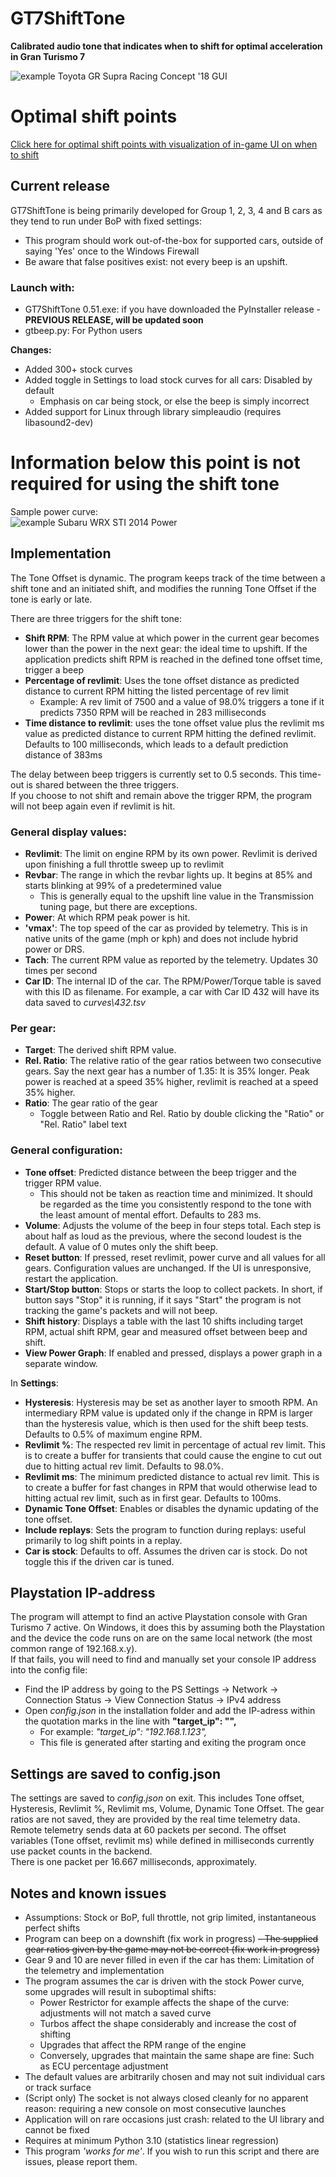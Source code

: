 # GT7ShiftTone

**Calibrated audio tone that indicates when to shift for optimal acceleration in Gran Turismo 7**

![example Toyota GR Supra Racing Concept '18 GUI](images/GUI-1.png)

# Optimal shift points
[Click here for optimal shift points with visualization of in-game UI on when to shift](/plots)

## Current release

GT7ShiftTone is being primarily developed for Group 1, 2, 3, 4 and B cars as they tend to run under BoP with fixed settings:
- This program should work out-of-the-box for supported cars, outside of saying 'Yes' once to the Windows Firewall 
- Be aware that false positives exist: not every beep is an upshift.

### Launch with:
- GT7ShiftTone 0.51.exe: if you have downloaded the PyInstaller release - **PREVIOUS RELEASE, will be updated soon**
- gtbeep.py: For Python users  

**Changes:**  
- Added 300+ stock curves
- Added toggle in Settings to load stock curves for all cars: Disabled by default
  - Emphasis on car being stock, or else the beep is simply incorrect
- Added support for Linux through library simpleaudio (requires libasound2-dev)

# Information below this point is not required for using the shift tone

Sample power curve:  
![example Subaru WRX STI 2014 Power](images/Power.png)
## Implementation

The Tone Offset is dynamic. The program keeps track of the time between a shift tone and an initiated shift, and modifies the running Tone Offset if the tone is early or late.

There are three triggers for the shift tone:
- **Shift RPM**: The RPM value at which power in the current gear becomes lower than the power in the next gear: the ideal time to upshift. If the application predicts shift RPM is reached in the defined tone offset time, trigger a beep
- **Percentage of revlimit**: Uses the tone offset distance as predicted distance to current RPM hitting the listed percentage of rev limit
  - Example: A rev limit of 7500 and a value of 98.0% triggers a tone if it predicts 7350 RPM will be reached in 283 milliseconds
- **Time distance to revlimit**: uses the tone offset value plus the revlimit ms value as predicted distance to current RPM hitting the defined revlimit. Defaults to 100 milliseconds, which leads to a default prediction distance of 383ms

The delay between beep triggers is currently set to 0.5 seconds. This time-out is shared between the three triggers.  
If you choose to not shift and remain above the trigger RPM, the program will not beep again even if revlimit is hit.

### General display values:

- **Revlimit**: The limit on engine RPM by its own power. Revlimit is derived upon finishing a full throttle sweep up to revlimit
- **Revbar**: The range in which the revbar lights up. It begins at 85% and starts blinking at 99% of a predetermined value
  - This is generally equal to the upshift line value in the Transmission tuning page, but there are exceptions.
- **Power**: At which RPM peak power is hit.
- **'vmax'**: The top speed of the car as provided by telemetry. This is in native units of the game (mph or kph) and does not include hybrid power or DRS.
- **Tach**: The current RPM value as reported by the telemetry. Updates 30 times per second
- **Car ID**: The internal ID of the car. The RPM/Power/Torque table is saved with this ID as filename. For example, a car with Car ID 432 will have its data saved to _curves\432.tsv_

### Per gear:

- **Target**: The derived shift RPM value.  
- **Rel. Ratio**: The relative ratio of the gear ratios between two consecutive gears.
Say the next gear has a number of 1.35: It is 35% longer. Peak power is reached at a speed 35% higher, revlimit is reached at a speed 35% higher.
- **Ratio**: The gear ratio of the gear
  - Toggle between Ratio and Rel. Ratio by double clicking the "Ratio" or "Rel. Ratio" label text

### General configuration:

- **Tone offset**: Predicted distance between the beep trigger and the trigger RPM value.
  - This should not be taken as reaction time and minimized. It should be regarded as the time you consistently respond to the tone with the least amount of mental effort. Defaults to 283 ms.
- **Volume**: Adjusts the volume of the beep in four steps total. Each step is about half as loud as the previous, where the second loudest is the default. A value of 0 mutes only the shift beep.
- **Reset button**: If pressed, reset revlimit, power curve and all values for all gears. Configuration values are unchanged. If the UI is unresponsive, restart the application.
- **Start/Stop button**: Stops or starts the loop to collect packets. In short, if button says "Stop" it is running, if it says "Start" the program is not tracking the game's packets and will not beep.
- **Shift history**: Displays a table with the last 10 shifts including target RPM, actual shift RPM, gear and measured offset between beep and shift.
- **View Power Graph**: If enabled and pressed, displays a power graph in a separate window.

In **Settings**:  
- **Hysteresis**: Hysteresis may be set as another layer to smooth RPM. An intermediary RPM value is updated only if the change in RPM is larger than the hysteresis value, which is then used for the shift beep tests. Defaults to 0.5% of maximum engine RPM.
- **Revlimit %**: The respected rev limit in percentage of actual rev limit. This is to create a buffer for transients that could cause the engine to cut out due to hitting actual rev limit. Defaults to 98.0%.
- **Revlimit ms**: The minimum predicted distance to actual rev limit. This is to create a buffer for fast changes in RPM that would otherwise lead to hitting actual rev limit, such as in first gear. Defaults to 100ms.
- **Dynamic Tone Offset**: Enables or disables the dynamic updating of the tone offset.
- **Include replays**: Sets the program to function during replays: useful primarily to log shift points in a replay.
- **Car is stock**: Defaults to off. Assumes the driven car is stock. Do not toggle this if the driven car is tuned.

## Playstation IP-address

The program will attempt to find an active Playstation console with Gran Turismo 7 active. On Windows, it does this by assuming both the Playstation and the device the code runs on are on the same local network (the most common range of 192.168.x.y).  
If that fails, you will need to find and manually set your console IP address into the config file:

- Find the IP address by going to the PS Settings -> Network -> Connection Status -> View Connection Status -> IPv4 address
- Open _config.json_ in the installation folder and add the IP-adress within the quotation marks in the line with **"target_ip": "",**
  - For example: _"target_ip": "192.168.1.123",_
  - This file is generated after starting and exiting the program once

## Settings are saved to config.json

The settings are saved to _config.json_ on exit. This includes Tone offset, Hysteresis, Revlimit %, Revlimit ms, Volume, Dynamic Tone Offset. The gear ratios are not saved, they are provided by the real time telemetry data.  
Remote telemetry sends data at 60 packets per second. The offset variables (Tone offset, revlimit ms) while defined in milliseconds currently use packet counts in the backend.  
There is one packet per 16.667 milliseconds, approximately.

## Notes and known issues
- Assumptions: Stock or BoP, full throttle, not grip limited, instantaneous perfect shifts
- Program can beep on a downshift (fix work in progress)
~~- The supplied gear ratios given by the game may not be correct (fix work in progress)~~
- Gear 9 and 10 are never filled in even if the car has them: Limitation of the telemetry and implementation
- The program assumes the car is driven with the stock Power curve, some upgrades will result in suboptimal shifts:
  - Power Restrictor for example affects the shape of the curve: adjustments will not match a saved curve
  - Turbos affect the shape considerably and increase the cost of shifting
  - Upgrades that affect the RPM range of the engine
  - Conversely, upgrades that maintain the same shape are fine: Such as ECU percentage adjustment
- The default values are arbitrarily chosen and may not suit individual cars or track surface
- (Script only) The socket is not always closed cleanly for no apparent reason: requiring a new console on most consecutive launches
- Application will on rare occasions just crash: related to the UI library and cannot be fixed
- Requires at minimum Python 3.10 (statistics linear regression)
- This program _'works for me'_. If you wish to run this script and there are issues, please report them.



